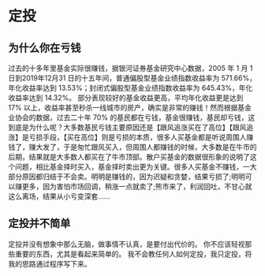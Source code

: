 # 定投

## 为什么你在亏钱

过去的十多年里基金实际很赚钱，据银河证券基金研究中心数据，2005 年 1 月 1 日到2019年12月31 日的十五年间，普通偏股型基金业绩指数收益率为 571.66%，年化收益率达到 13.53%；封闭式偏股型基金业绩指数收益率为 645.43%，年化收益率达到 14.32%。 部分表现较好的基金收益更高，平均年化收益更是达到 17% 以上，收益率甚至秒杀一线城市的房产，确实是非常的赚钱！然而根据基金业协会的数据，过去二十年 70% 的基民都在亏钱，基金很赚钱，基民却亏钱，这到底是为什么呢？大多数基民亏钱主要原因还是【跟风追涨买在了高位】【跟风追涨】是亏损手段，【买在高位】则是亏损的本质，很多人买基金都是听说周围人赚钱了，赚大发了，于是匆忙跟风买入，但周围人都赚钱的时候，大多数是在牛市的后期，结果就是大多数人都买在了牛市顶部。散户买基金的数据很形象的说明了这个问题，相比基金择时买入，基金择时卖出更为关键。很多人买基金不赚钱，一大部分原因都归结于不会卖。明明是赚钱的，因为迟疑和贪婪，结果亏损了;明明可以赚更多，因为害怕市场回调，稍涨一点就卖了;熊市来了，利润回吐，不甘心就这么离场，结果从小亏变深套......

## 定投并不简单

定投并没有想象中那么无脑，做事情不认真，是要付出代价的。
你不应该轻视那些重要的东西，尤其是看起来简单的。
我不会教任何人如何定投，我只定投，将我的思路通过程序写下来。